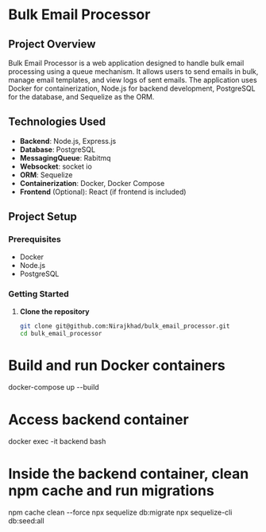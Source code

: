 # Bulk Email Processor

## Project Overview

Bulk Email Processor is a web application designed to handle bulk email processing using a queue mechanism. It allows users to send emails in bulk, manage email templates, and view logs of sent emails. The application uses Docker for containerization, Node.js for backend development, PostgreSQL for the database, and Sequelize as the ORM.

## Technologies Used

- **Backend**: Node.js, Express.js
- **Database**: PostgreSQL
- **MessagingQueue**: Rabitmq
- **Websocket**: socket io
- **ORM**: Sequelize
- **Containerization**: Docker, Docker Compose
- **Frontend** (Optional): React (if frontend is included)

## Project Setup

### Prerequisites

- Docker
- Node.js
- PostgreSQL

### Getting Started

1. **Clone the repository**

   ```bash
   git clone git@github.com:Nirajkhad/bulk_email_processor.git
   cd bulk_email_processor

# Build and run Docker containers
docker-compose up --build

# Access backend container
docker exec -it backend bash

# Inside the backend container, clean npm cache and run migrations
npm cache clean --force
npx sequelize db:migrate
npx sequelize-cli db:seed:all
